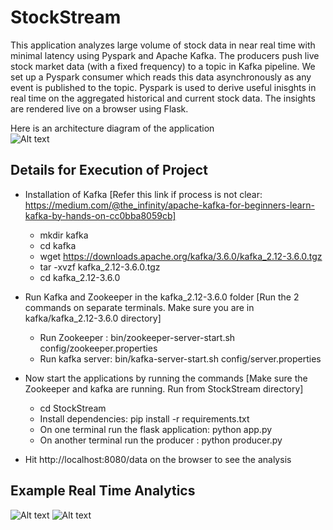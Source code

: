  # StockStream #
This application analyzes large volume of stock data in near real time with minimal latency using Pyspark and Apache Kafka. The producers push live stock market data (with a fixed frequency) to a topic in Kafka pipeline. We set up a Pyspark consumer which reads this data asynchronously as any event is published to the topic. Pyspark is used to derive useful inisghts in real time on the aggregated historical and current stock data. The insights are rendered live on a browser using Flask. 

Here is an architecture diagram of the application <br> 
![Alt text](https://github.com/mnswdhw/StockStream/blob/main/images/Screenshot%202024-01-09%20at%202.45.09%E2%80%AFAM.png)

## Details for Execution of Project ##
  * Installation of Kafka [Refer this link if process is not clear: https://medium.com/@the_infinity/apache-kafka-for-beginners-learn-kafka-by-hands-on-cc0bba8059cb]
    * mkdir kafka
    * cd kafka
    * wget https://downloads.apache.org/kafka/3.6.0/kafka_2.12-3.6.0.tgz
    * tar -xvzf kafka_2.12-3.6.0.tgz
    * cd kafka_2.12-3.6.0

      
  * Run Kafka and Zookeeper in the kafka_2.12-3.6.0 folder [Run the 2 commands on separate terminals. Make sure you are in kafka/kafka_2.12-3.6.0 directory]
    * Run Zookeeper : bin/zookeeper-server-start.sh config/zookeeper.properties
    * Run kafka server: bin/kafka-server-start.sh config/server.properties
  
  * Now start the applications by running the commands [Make sure the Zookeeper and kafka are running. Run from StockStream directory]
    * cd StockStream 
    * Install dependencies: pip install -r requirements.txt
    * On one terminal run the flask application: python app.py
    * On another terminal run the producer : python producer.py
  
  * Hit http://localhost:8080/data on the browser to see the analysis

## Example Real Time Analytics 
![Alt text](https://github.com/mnswdhw/StockStream/blob/main/images/Screenshot%202024-01-09%20at%203.17.31%E2%80%AFAM.png)
![Alt text](https://github.com/mnswdhw/StockStream/blob/main/images/Screenshot%202024-01-09%20at%203.17.48%E2%80%AFAM.png)


